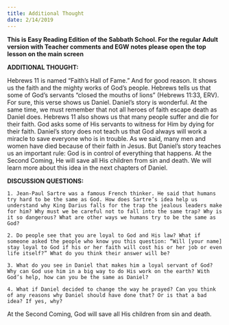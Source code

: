 ```yaml
---
title: Additional Thought
date: 2/14/2019
---
```


 **This is Easy Reading Edition of the Sabbath School. For the regular Adult version with Teacher comments and EGW notes please open the top lesson on the main screen** 

**ADDITIONAL THOUGHT:**

Hebrews 11 is named “Faith’s Hall of Fame.” And for good reason. It shows us the faith and the mighty works of God’s people. Hebrews tells us that some of God’s servants “closed the mouths of lions” (Hebrews 11:33, ERV). For sure, this verse shows us Daniel. Daniel’s story is wonderful. At the same time, we must remember that not all heroes of faith escape death as Daniel does. Hebrews 11 also shows us that many people suffer and die for their faith. God asks some of His servants to witness for Him by dying for their faith. Daniel’s story does not teach us that God always will work a miracle to save everyone who is in trouble. As we said, many men and women have died because of their faith in Jesus. But Daniel’s story teaches us an important rule: God is in control of everything that happens. At the Second Coming, He will save all His children from sin and death. We will learn more about this idea in the next chapters of Daniel.

**DISCUSSION QUESTIONS:**

`1. Jean-Paul Sartre was a famous French thinker. He said that humans try hard to be the same as God. How does Sartre’s idea help us understand why King Darius falls for the trap the jealous leaders make for him? Why must we be careful not to fall into the same trap? Why is it so dangerous? What are other ways we humans try to be the same as God?`

`2. Do people see that you are loyal to God and His law? What if someone asked the people who know you this question: “Will [your name] stay loyal to God if his or her faith will cost his or her job or even life itself?” What do you think their answer will be?`

`3. What do you see in Daniel that makes him a loyal servant of God? Why can God use him in a big way to do His work on the earth? With God’s help, how can you be the same as Daniel?`

`4. What if Daniel decided to change the way he prayed? Can you think of any reasons why Daniel should have done that? Or is that a bad idea? If yes, why?`

At the Second Coming, God will save all His children from sin and death.
